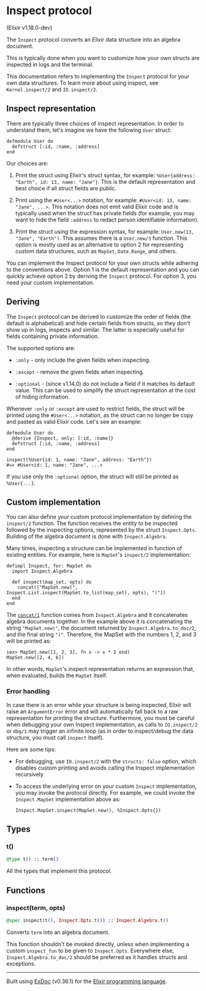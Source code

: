 # Inspect protocol
(Elixir v1.18.0-dev)

The `Inspect` protocol converts an Elixir data structure into an
algebra document.

This is typically done when you want to customize how your own
structs are inspected in logs and the terminal.

This documentation refers to implementing the `Inspect` protocol
for your own data structures. To learn more about using inspect,
see `Kernel.inspect/2` and `IO.inspect/2`.

## Inspect representation

There are typically three choices of inspect representation. In order
to understand them, let's imagine we have the following `User` struct:

    defmodule User do
      defstruct [:id, :name, :address]
    end

Our choices are:

1.  Print the struct using Elixir's struct syntax, for example:
    `%User{address: "Earth", id: 13, name: "Jane"}`. This is the
    default representation and best choice if all struct fields
    are public.

2.  Print using the `#User<...>` notation, for example: `#User<id: 13, name: "Jane", ...>`.
    This notation does not emit valid Elixir code and is typically
    used when the struct has private fields (for example, you may want
    to hide the field `:address` to redact person identifiable information).

3.  Print the struct using the expression syntax, for example:
    `User.new(13, "Jane", "Earth")`. This assumes there is a `User.new/3`
    function. This option is mostly used as an alternative to option 2
    for representing custom data structures, such as `MapSet`, `Date.Range`,
    and others.

You can implement the Inspect protocol for your own structs while
adhering to the conventions above. Option 1 is the default representation
and you can quickly achieve option 2 by deriving the `Inspect` protocol.
For option 3, you need your custom implementation.

## Deriving

The `Inspect` protocol can be derived to customize the order of fields
(the default is alphabetical) and hide certain fields from structs,
so they don't show up in logs, inspects and similar. The latter is
especially useful for fields containing private information.

The supported options are:

- `:only` - only include the given fields when inspecting.

- `:except` - remove the given fields when inspecting.

- `:optional` - (since v1.14.0) do not include a field if it
  matches its default value. This can be used to simplify the
  struct representation at the cost of hiding information.

Whenever `:only` or `:except` are used to restrict fields,
the struct will be printed using the `#User<...>` notation,
as the struct can no longer be copy and pasted as valid Elixir
code. Let's see an example:

    defmodule User do
      @derive {Inspect, only: [:id, :name]}
      defstruct [:id, :name, :address]
    end
    
    inspect(%User{id: 1, name: "Jane", address: "Earth"})
    #=> #User<id: 1, name: "Jane", ...>

If you use only the `:optional` option, the struct will still be
printed as `%User{...}`.

## Custom implementation

You can also define your custom protocol implementation by
defining the `inspect/2` function. The function receives the
entity to be inspected followed by the inspecting options,
represented by the struct `Inspect.Opts`. Building of the
algebra document is done with `Inspect.Algebra`.

Many times, inspecting a structure can be implemented in function
of existing entities. For example, here is `MapSet`'s `inspect/2`
implementation:

    defimpl Inspect, for: MapSet do
      import Inspect.Algebra
    
      def inspect(map_set, opts) do
        concat(["MapSet.new(", Inspect.List.inspect(MapSet.to_list(map_set), opts), ")"])
      end
    end

The [`concat/1`](\`Inspect.Algebra.concat/1\`) function comes from
`Inspect.Algebra` and it concatenates algebra documents together.
In the example above it is concatenating the string `"MapSet.new("`,
the document returned by `Inspect.Algebra.to_doc/2`, and the final
string `")"`. Therefore, the MapSet with the numbers 1, 2, and 3
will be printed as:

    iex> MapSet.new([1, 2, 3], fn x -> x * 2 end)
    MapSet.new([2, 4, 6])

In other words, `MapSet`'s inspect representation returns an expression
that, when evaluated, builds the `MapSet` itself.

### Error handling

In case there is an error while your structure is being inspected,
Elixir will raise an `ArgumentError` error and will automatically fall back
to a raw representation for printing the structure. Furthermore, you
must be careful when debugging your own Inspect implementation, as calls
to `IO.inspect/2` or `dbg/1` may trigger an infinite loop (as in order to
inspect/debug the data structure, you must call `inspect` itself).

Here are some tips:

- For debugging, use `IO.inspect/2` with the `structs: false` option,
  which disables custom printing and avoids calling the Inspect
  implementation recursively

- To access the underlying error on your custom `Inspect` implementation,
  you may invoke the protocol directly. For example, we could invoke the
  `Inspect.MapSet` implementation above as:
  
      Inspect.MapSet.inspect(MapSet.new(), %Inspect.Opts{})


## Types

### t()

```elixir
@type t() :: term()
```

All the types that implement this protocol.


## Functions

### inspect(term, opts)

```elixir
@spec inspect(t(), Inspect.Opts.t()) :: Inspect.Algebra.t()
```

Converts `term` into an algebra document.

This function shouldn't be invoked directly, unless when implementing
a custom `inspect_fun` to be given to `Inspect.Opts`. Everywhere else,
`Inspect.Algebra.to_doc/2` should be preferred as it handles structs
and exceptions.




---
Built using [ExDoc](https://github.com/elixir-lang/ex_doc "ExDoc") (v0.36.1) for the [Elixir programming language](href="https://elixir-lang.org" "Elixir").
